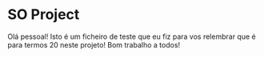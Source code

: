 # SO Project

Olá pessoal!
Isto é um ficheiro de teste que eu fiz para vos relembrar que é para termos 20 neste projeto!
Bom trabalho a todos!